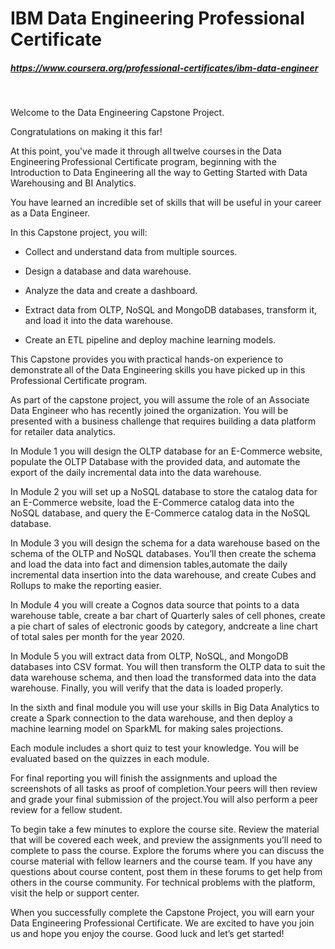 # IBM Data Engineering Professional Certificate

##### https://www.coursera.org/professional-certificates/ibm-data-engineer  

&nbsp;

Welcome to the Data Engineering Capstone Project.

Congratulations on making it this far!

At this point, you've made it through all twelve courses in the Data Engineering Professional Certificate program, beginning with the Introduction to Data Engineering all the way to Getting Started with Data Warehousing and BI Analytics.

You have learned an incredible set of skills that will be useful in your career as a Data Engineer.

In this Capstone project, you will:

* Collect and understand data from multiple sources.

* Design a database and data warehouse.

* Analyze the data and create a dashboard.

* Extract data from OLTP, NoSQL and MongoDB databases, transform it, and load it into the data warehouse.

* Create an ETL pipeline and deploy machine learning models. 

This Capstone provides you with practical hands-on experience to demonstrate all of the Data Engineering skills you have picked up in this Professional Certificate program.  

As part of the capstone project, you will assume the role of an Associate Data Engineer who has recently joined the organization. You will be presented with a business challenge that requires building a data platform for retailer data analytics.

In Module 1 you will design the OLTP database for an E-Commerce website, populate the OLTP Database with the provided data, and automate the export of the daily incremental data into the data warehouse.

In Module 2 you will set up a NoSQL database to store the catalog data for an E-Commerce website, load the E-Commerce catalog data into the NoSQL database, and query the E-Commerce catalog data in the NoSQL database.

In Module 3 you will design the schema for a data warehouse based on the schema of the OLTP and NoSQL databases. You’ll then create the schema and load the data into fact and dimension tables,automate the daily incremental data insertion into the data warehouse, and create Cubes and Rollups to make the reporting easier.

In Module 4 you will create a Cognos data source that points to a data warehouse table, create a bar chart of Quarterly sales of cell phones, create a pie chart of sales of electronic goods by category, andcreate a line chart of total sales per month for the year 2020. 

In Module 5 you will extract data from OLTP, NoSQL, and MongoDB databases into CSV format. You will then transform the OLTP data to suit the data warehouse schema, and then load the transformed data into the data warehouse. Finally, you will verify that the data is loaded properly.

In the sixth and final module you will use your skills in Big Data Analytics to create a Spark connection to the data warehouse, and then deploy a machine learning model on SparkML for making sales projections.

Each module includes a short quiz to test your knowledge. You will be evaluated based on the quizzes in each module.

For final reporting you will finish the assignments and upload the screenshots of all tasks as proof of completion.Your peers will then review and grade your final submission of the project.You will also perform a peer review for a fellow student. 

To begin take a few minutes to explore the course site. Review the material that will be covered each week, and preview the assignments you’ll need to complete to pass the course.  Explore the forums where you can discuss the course material with fellow learners and the course team. If you have any questions about course content, post them in these forums to get help from others in the course community.  For technical problems with the platform, visit the help or support center.

When you successfully complete the Capstone Project, you will earn your Data Engineering Professional Certificate. We are excited to have you join us and hope you enjoy the course. Good luck and let’s get started!
